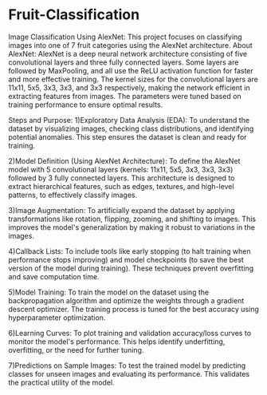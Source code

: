 # Fruit-Classification
Image Classification Using AlexNet:
This project focuses on classifying images into one of 7 fruit categories using the AlexNet architecture.
About AlexNet:
AlexNet is a deep neural network architecture consisting of five convolutional layers and three fully connected layers. Some layers are followed by MaxPooling, and all use the ReLU activation function for faster and more effective training. The kernel sizes for the convolutional layers are 11x11, 5x5, 3x3, 3x3, and 3x3 respectively, making the network efficient in extracting features from images. The parameters were tuned based on training performance to ensure optimal results.

Steps and Purpose:
1)Exploratory Data Analysis (EDA): To understand the dataset by visualizing images, checking class distributions, and identifying potential anomalies.
This step ensures the dataset is clean and ready for training.

2)Model Definition (Using AlexNet Architecture): To define the AlexNet model with 5 convolutional layers (kernels: 11x11, 5x5, 3x3, 3x3, 3x3) followed by 3 fully connected layers.
This architecture is designed to extract hierarchical features, such as edges, textures, and high-level patterns, to effectively classify images.

3)Image Augmentation: To artificially expand the dataset by applying transformations like rotation, flipping, zooming, and shifting to images.
This improves the model's generalization by making it robust to variations in the images.

4)Callback Lists: To include tools like early stopping (to halt training when performance stops improving) and model checkpoints (to save the best version of the model during training).
These techniques prevent overfitting and save computation time.

5)Model Training: To train the model on the dataset using the backpropagation algorithm and optimize the weights through a gradient descent optimizer.
The training process is tuned for the best accuracy using hyperparameter optimization.

6)Learning Curves: To plot training and validation accuracy/loss curves to monitor the model's performance.
This helps identify underfitting, overfitting, or the need for further tuning.

7)Predictions on Sample Images: To test the trained model by predicting classes for unseen images and evaluating its performance.
This validates the practical utility of the model.
